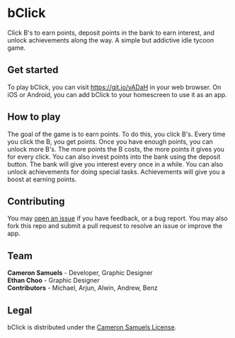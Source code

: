 # bClick
Click B's to earn points, deposit points in the bank to earn interest, and unlock achievements along the way.
A simple but addictive idle tycoon game.

## Get started
To play bClick, you can visit <https://git.io/vADaH> in your web browser.
On iOS or Android, you can add bClick to your homescreen to use it as an app.

## How to play
The goal of the game is to earn points. To do this, you click B's.
Every time you click the B, you get points.
Once you have enough points, you can unlock more B's.
The more points the B costs, the more points it gives you for every click.
You can also invest points into the bank using the deposit button.
The bank will give you interest every once in a while.
You can also unlock achievements for doing special tasks.
Achievements will give you a boost at earning points.

## Contributing
You may [open an issue](https://git.io/vdqtW) if you have feedback, or a bug report.
You may also fork this repo and submit a pull request to resolve an issue or improve the app.

## Team
**Cameron Samuels** - Developer, Graphic Designer
<br>**Ethan Choo** - Graphic Designer
<br>**Contributors** - Michael, Arjun, Alwin, Andrew, Benz

## Legal
bClick is distributed under the [Cameron Samuels License](LICENSE).
